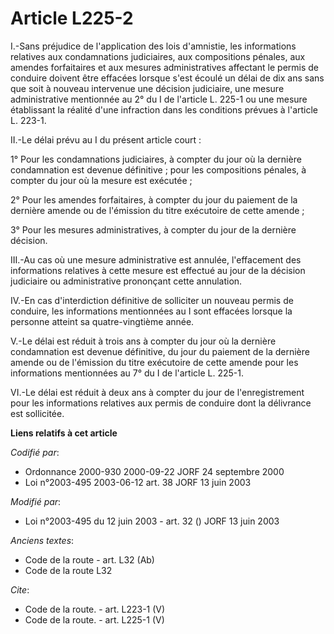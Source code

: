 # Article L225-2

I.-Sans préjudice de l'application des lois d'amnistie, les informations relatives aux condamnations judiciaires, aux
compositions pénales, aux amendes forfaitaires et aux mesures administratives affectant le permis de conduire doivent être
effacées lorsque s'est écoulé un délai de dix ans sans que soit à nouveau intervenue une décision judiciaire, une mesure
administrative mentionnée au 2° du I de l'article L. 225-1 ou une mesure établissant la réalité d'une infraction dans les
conditions prévues à l'article L. 223-1. 

II.-Le délai prévu au I du présent article court : 

1° Pour les condamnations judiciaires, à compter du jour où la dernière condamnation est devenue définitive ; pour les
compositions pénales, à compter du jour où la mesure est exécutée ; 

2° Pour les amendes forfaitaires, à compter du jour du paiement de la dernière amende ou de l'émission du titre exécutoire de
cette amende ; 

3° Pour les mesures administratives, à compter du jour de la dernière décision. 

III.-Au cas où une mesure administrative est annulée, l'effacement des informations relatives à cette mesure est effectué au
jour de la décision judiciaire ou administrative prononçant cette annulation. 

IV.-En cas d'interdiction définitive de solliciter un nouveau permis de conduire, les informations mentionnées au I sont
effacées lorsque la personne atteint sa quatre-vingtième année. 

V.-Le délai est réduit à trois ans à compter du jour où la dernière condamnation est devenue définitive, du jour du paiement
de la dernière amende ou de l'émission du titre exécutoire de cette amende pour les informations mentionnées au 7° du I de
l'article L. 225-1. 

VI.-Le délai est réduit à deux ans à compter du jour de l'enregistrement pour les informations relatives aux permis de
conduire dont la délivrance est sollicitée.

**Liens relatifs à cet article**

_Codifié par_:

  - Ordonnance 2000-930 2000-09-22 JORF 24 septembre 2000
  - Loi n°2003-495 2003-06-12 art. 38 JORF 13 juin 2003

_Modifié par_:

  - Loi n°2003-495 du 12 juin 2003 - art. 32 () JORF 13 juin 2003

_Anciens textes_:

  - Code de la route - art. L32 (Ab)
  - Code de la route L32

_Cite_:

  - Code de la route. - art. L223-1 (V)
  - Code de la route. - art. L225-1 (V)

